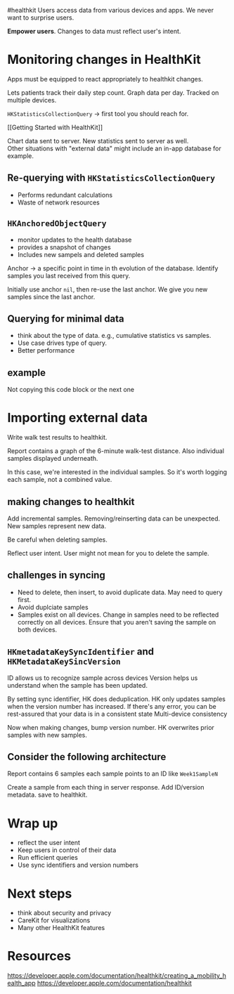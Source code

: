 #healthkit 
Users access data from various devices and apps.
We never want to surprise users.

**Empower users**.  Changes to data must reflect user's intent.

# Monitoring changes in HealthKit
Apps must be equipped to react appropriately to healthkit changes.

Lets patients track their daily step count.  Graph data per day.  Tracked on multiple devices.

`HKStatisticsCollectionQuery` -> first tool you should reach for.

[[Getting Started with HealthKit]]

Chart data sent to server.  New statistics sent to server as well.  
Other situations with "external data" might include an in-app database for example.

## Re-querying with `HKStatisticsCollectionQuery`
* Performs redundant calculations
* Waste of network resources

## `HKAnchoredObjectQuery`
* monitor updates to the health database
* provides a snapshot of changes
* Includes new sampels and deleted samples

Anchor -> a specific point in time in th evolution of the database.  Identify samples you last received from this query.  

Initially use anchor `nil`, then re-use the last anchor.  We give you new samples since the last anchor.

## Querying for minimal data
* think about the type of data.  e.g., cumulative statistics vs samples.
* Use case drives type of query.
* Better performance
## example
Not copying this code block
or the next one

# Importing external data
Write walk test results to healthkit.

Report contains a graph of the 6-minute walk-test distance.  Also individual samples displayed underneath.

In this case, we're interested in the individual samples.  So it's worth logging each sample, not a combined value.

## making changes to healthkit
Add incremental samples.  Removing/reinserting data can be unexpected.
New samples represent new data.

Be careful when deleting samples.  

Reflect user intent.  User might not mean for you to delete the sample.

## challenges in syncing
* Need to delete, then insert, to avoid duplicate data.  May need to query first.
* Avoid duplciate samples
* Samples exist on all devices.  Change in samples need to be reflected correctly on all devices.  Ensure that you aren't saving the sample on both devices.

## `HKmetadataKeySyncIdentifier` and `HKMetadataKeySincVersion`

ID allows us to recognize sample across devices
Version helps us understand when the sample has been updated.

By setting sync identifier, HK does deduplication.
HK only updates samples when the version number has increased.
If there's any error, you can be rest-assured that your data is in a consistent state
Multi-device consistency

Now when making changes, bump version number.  HK overwrites prior samples with new samples.

## Consider the following architecture
Report
contains 6 samples
each sample points to an ID like `Week1SampleN`

Create a sample from each thing in server response.
Add ID/version metadata.
save to healthkit.


# Wrap up
* reflect the user intent
* Keep users in control of their data
* Run efficient queries
* Use sync identifiers and version numbers

# Next steps
* think about security and privacy
* CareKit for visualizations
* Many other HealthKit features



# Resources
https://developer.apple.com/documentation/healthkit/creating_a_mobility_health_app
https://developer.apple.com/documentation/healthkit
